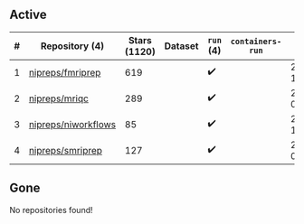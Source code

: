 ## Active
| # | Repository (4) | Stars (1120) | Dataset | `run` (4) | `containers-run` | Last Modified |
| --- | --- | --- | --- | --- | --- | --- |
| 1 | [nipreps/fmriprep](https://github.com/nipreps/fmriprep) | 619 |  | :heavy_check_mark: |  | 2024-08-06 13:39:43+00:00 |
| 2 | [nipreps/mriqc](https://github.com/nipreps/mriqc) | 289 |  | :heavy_check_mark: |  | 2024-08-15 06:10:26+00:00 |
| 3 | [nipreps/niworkflows](https://github.com/nipreps/niworkflows) | 85 |  | :heavy_check_mark: |  | 2024-08-06 13:36:11+00:00 |
| 4 | [nipreps/smriprep](https://github.com/nipreps/smriprep) | 127 |  | :heavy_check_mark: |  | 2024-08-01 02:38:06+00:00 |

## Gone
No repositories found!
